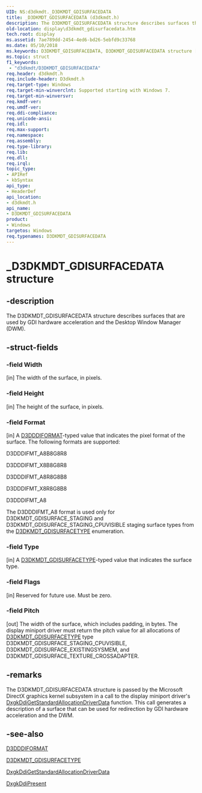 ```yaml
---
UID: NS:d3dkmdt._D3DKMDT_GDISURFACEDATA
title: _D3DKMDT_GDISURFACEDATA (d3dkmdt.h)
description: The D3DKMDT_GDISURFACEDATA structure describes surfaces that are used by GDI hardware acceleration and the Desktop Window Manager (DWM).
old-location: display\d3dkmdt_gdisurfacedata.htm
tech.root: display
ms.assetid: 7ae789dd-2454-4ed6-bd26-5ebfd9c33768
ms.date: 05/10/2018
ms.keywords: D3DKMDT_GDISURFACEDATA, D3DKMDT_GDISURFACEDATA structure [Display Devices], DmStructs_91525c19-9d84-4406-b456-c6d80cb0f1d3.xml, _D3DKMDT_GDISURFACEDATA, d3dkmdt/D3DKMDT_GDISURFACEDATA, display.d3dkmdt_gdisurfacedata
ms.topic: struct
f1_keywords:
 - "d3dkmdt/D3DKMDT_GDISURFACEDATA"
req.header: d3dkmdt.h
req.include-header: D3dkmdt.h
req.target-type: Windows
req.target-min-winverclnt: Supported starting with Windows 7.
req.target-min-winversvr: 
req.kmdf-ver: 
req.umdf-ver: 
req.ddi-compliance: 
req.unicode-ansi: 
req.idl: 
req.max-support: 
req.namespace: 
req.assembly: 
req.type-library: 
req.lib: 
req.dll: 
req.irql: 
topic_type:
- APIRef
- kbSyntax
api_type:
- HeaderDef
api_location:
- d3dkmdt.h
api_name:
- D3DKMDT_GDISURFACEDATA
product:
- Windows
targetos: Windows
req.typenames: D3DKMDT_GDISURFACEDATA
---
```


# _D3DKMDT_GDISURFACEDATA structure


## -description


The D3DKMDT_GDISURFACEDATA structure describes surfaces that are used by GDI hardware acceleration and the Desktop Window Manager (DWM).


## -struct-fields




### -field Width

[in] The width of the surface, in pixels.


### -field Height

[in] The height of the surface, in pixels.


### -field Format

[in] A <a href="https://docs.microsoft.com/windows-hardware/drivers/ddi/d3dukmdt/ne-d3dukmdt-_d3dddiformat">D3DDDIFORMAT</a>-typed value that indicates the pixel format of the surface. The following formats are supported:

D3DDDIFMT_A8B8G8R8

D3DDDIFMT_X8B8G8R8

D3DDDIFMT_A8R8G8B8

D3DDDIFMT_X8R8G8B8

D3DDDIFMT_A8

The D3DDDIFMT_A8 format is used only for D3DKMDT_GDISURFACE_STAGING and D3DKMDT_GDISURFACE_STAGING_CPUVISIBLE staging surface types from the <a href="https://docs.microsoft.com/windows-hardware/drivers/ddi/d3dkmdt/ne-d3dkmdt-_d3dkmdt_gdisurfacetype">D3DKMDT_GDISURFACETYPE</a> enumeration.


### -field Type

[in] A <a href="https://docs.microsoft.com/windows-hardware/drivers/ddi/d3dkmdt/ne-d3dkmdt-_d3dkmdt_gdisurfacetype">D3DKMDT_GDISURFACETYPE</a>-typed value that indicates the surface type.


### -field Flags

[in] Reserved for future use. Must be zero.


### -field Pitch

[out] The width of the surface, which includes padding, in bytes. The display miniport driver must return the pitch value for all allocations of <a href="https://docs.microsoft.com/windows-hardware/drivers/ddi/d3dkmdt/ne-d3dkmdt-_d3dkmdt_gdisurfacetype">D3DKMDT_GDISURFACETYPE</a> type D3DKMDT_GDISURFACE_STAGING_CPUVISIBLE,  D3DKMDT_GDISURFACE_EXISTINGSYSMEM, and D3DKMDT_GDISURFACE_TEXTURE_CROSSADAPTER.


## -remarks



The D3DKMDT_GDISURFACEDATA structure is passed by the Microsoft DirectX graphics kernel subsystem in a call to the display miniport driver's <a href="https://docs.microsoft.com/windows-hardware/drivers/ddi/d3dkmddi/nc-d3dkmddi-dxgkddi_getstandardallocationdriverdata">DxgkDdiGetStandardAllocationDriverData</a> function. This call generates a description of a surface that can be used for redirection by GDI hardware acceleration and the DWM.




## -see-also




<a href="https://docs.microsoft.com/windows-hardware/drivers/ddi/d3dukmdt/ne-d3dukmdt-_d3dddiformat">D3DDDIFORMAT</a>



<a href="https://docs.microsoft.com/windows-hardware/drivers/ddi/d3dkmdt/ne-d3dkmdt-_d3dkmdt_gdisurfacetype">D3DKMDT_GDISURFACETYPE</a>



<a href="https://docs.microsoft.com/windows-hardware/drivers/ddi/d3dkmddi/nc-d3dkmddi-dxgkddi_getstandardallocationdriverdata">DxgkDdiGetStandardAllocationDriverData</a>



<a href="https://docs.microsoft.com/windows-hardware/drivers/ddi/d3dkmddi/nc-d3dkmddi-dxgkddi_present">DxgkDdiPresent</a>
 

 

